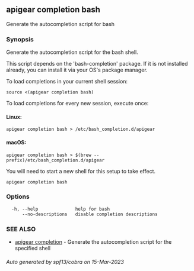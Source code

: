 ## apigear completion bash

Generate the autocompletion script for bash

### Synopsis

Generate the autocompletion script for the bash shell.

This script depends on the 'bash-completion' package.
If it is not installed already, you can install it via your OS's package manager.

To load completions in your current shell session:

	source <(apigear completion bash)

To load completions for every new session, execute once:

#### Linux:

	apigear completion bash > /etc/bash_completion.d/apigear

#### macOS:

	apigear completion bash > $(brew --prefix)/etc/bash_completion.d/apigear

You will need to start a new shell for this setup to take effect.


```
apigear completion bash
```

### Options

```
  -h, --help              help for bash
      --no-descriptions   disable completion descriptions
```

### SEE ALSO

* [apigear completion](apigear_completion.md)	 - Generate the autocompletion script for the specified shell

###### Auto generated by spf13/cobra on 15-Mar-2023
